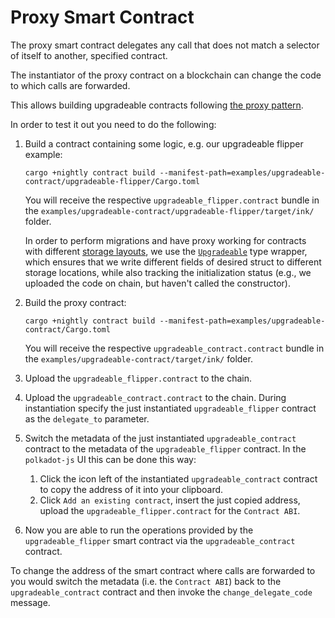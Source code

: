 # Proxy Smart Contract

The proxy smart contract delegates any call that does not match a
selector of itself to another, specified contract.

The instantiator of the proxy contract on a blockchain can change
the code to which calls are forwarded.

This allows building upgradeable contracts following [the proxy pattern](https://docs.openzeppelin.com/upgrades-plugins/1.x/proxies).

In order to test it out you need to do the following:

1. Build a contract containing some logic, e.g. our upgradeable flipper example:
   ```
   cargo +nightly contract build --manifest-path=examples/upgradeable-contract/upgradeable-flipper/Cargo.toml
   ```
   You will receive the respective `upgradeable_flipper.contract` bundle in the 
   `examples/upgradeable-contract/upgradeable-flipper/target/ink/` folder.

   In order to perform migrations and have proxy working for contracts with different 
   [storage layouts](https://paritytech.github.io/ink-docs/datastructures/spread-storage-layout), 
   we use the [`Upgradeable`](upgradeable-flipper/upgradeable.rs) type 
   wrapper, which ensures that we write different fields of desired struct to different 
   storage locations, while also tracking the initialization status (e.g., we uploaded 
   the code on chain, but haven't called the constructor).

1. Build the proxy contract:
   ```
   cargo +nightly contract build --manifest-path=examples/upgradeable-contract/Cargo.toml
   ```
   You will receive the respective `upgradeable_contract.contract` bundle 
   in the `examples/upgradeable-contract/target/ink/` folder.
1. Upload the `upgradeable_flipper.contract` to the chain.
1. Upload the `upgradeable_contract.contract` to the chain. During instantiation 
   specify the just instantiated `upgradeable_flipper` contract as the `delegate_to` parameter.
1. Switch the metadata of the just instantiated `upgradeable_contract` contract to the 
   metadata of the `upgradeable_flipper` contract. In the `polkadot-js` UI this can be 
   done this way:
   1. Click the icon left of the instantiated `upgradeable_contract` contract to copy the 
      address of it into your clipboard.
   1. Click `Add an existing contract`, insert the just copied address, upload the 
      `upgradeable_flipper.contract` for the `Contract ABI`.
1. Now you are able to run the operations provided by the `upgradeable_flipper` smart 
   contract via the `upgradeable_contract` contract.

To change the address of the smart contract where calls are forwarded to you would
switch the metadata (i.e. the `Contract ABI`) back to the `upgradeable_contract` contract
and then invoke the `change_delegate_code` message.
